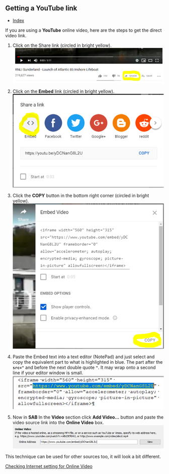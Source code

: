 ## Getting a YouTube link

- [Index](index.md)

If you are using a **YouTube** online video, here are the steps to get the direct video link.

1. Click on the Share link (circled in bright yellow).
![VideoLink1|690x161](images/VideoLink1.PNG) 

1. Click on the **Embed** link (circled in bright yellow).
![VideoLink2|570x352](images/VideoLink2.PNG) 

1.  Click the **COPY** button in the bottom right corner (circled in bright yellow). 
![VideoLink3|520x500](images/VideoLink3.PNG) 

1. Paste the Embed text into a text editor (NotePad) and just select and copy the equivalent part  to what is highlighted in blue. The part after the **`src="`** and before the next double quote **`"`**. It may wrap onto a second line if your editor window is small.
![VideoLink4|511x114](images/VideoLink4.PNG) 

1. Now in **SAB** In the **Video** section click **Add Video...** button and paste the video source link into the **Online Video** box.
![VideoLink5|644x99](images/VideoLink5.PNG) 

This technique can be used for other sources too, it will look a bit different.

[Checking Internet setting for Online Video](CheckInternetPermissions.md)

